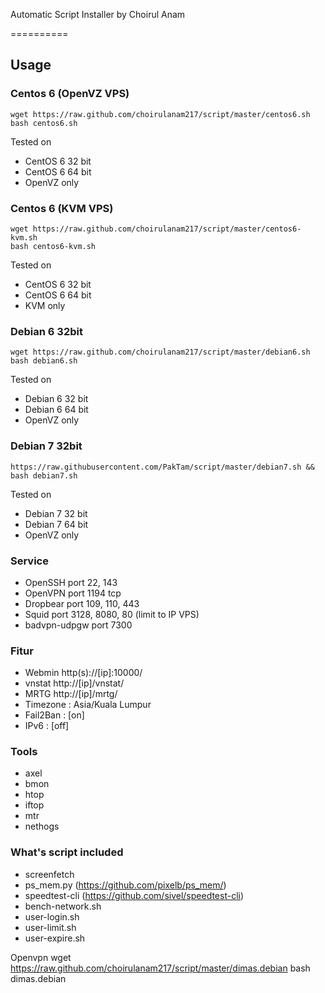 Automatic Script Installer by Choirul Anam

==========

## Usage
### Centos 6 (OpenVZ VPS)
```
wget https://raw.github.com/choirulanam217/script/master/centos6.sh
bash centos6.sh
```
Tested on
* CentOS 6 32 bit
* CentOS 6 64 bit
* OpenVZ only

### Centos 6 (KVM VPS)
```
wget https://raw.github.com/choirulanam217/script/master/centos6-kvm.sh
bash centos6-kvm.sh
```
Tested on
* CentOS 6 32 bit
* CentOS 6 64 bit
* KVM only

### Debian 6 32bit
```
wget https://raw.github.com/choirulanam217/script/master/debian6.sh
bash debian6.sh
```
Tested on
* Debian 6 32 bit
* Debian 6 64 bit
* OpenVZ only

### Debian 7 32bit
```
https://raw.githubusercontent.com/PakTam/script/master/debian7.sh && bash debian7.sh

```
Tested on
* Debian 7 32 bit
* Debian 7 64 bit
* OpenVZ only


### Service
* OpenSSH port 22, 143
* OpenVPN port 1194 tcp
* Dropbear port 109, 110, 443
* Squid port 3128, 8080, 80 (limit to IP VPS)
* badvpn-udpgw port 7300

### Fitur
* Webmin http(s)://[ip]:10000/
* vnstat http://[ip]/vnstat/
* MRTG http://[ip]/mrtg/
* Timezone : Asia/Kuala Lumpur
* Fail2Ban : [on]
* IPv6     : [off]

### Tools
* axel
* bmon
* htop
* iftop
* mtr
* nethogs  

### What's script included
* screenfetch
* ps_mem.py (https://github.com/pixelb/ps_mem/)
* speedtest-cli (https://github.com/sivel/speedtest-cli)
* bench-network.sh
* user-login.sh
* user-limit.sh
* user-expire.sh

Openvpn
wget https://raw.github.com/choirulanam217/script/master/dimas.debian
bash dimas.debian

